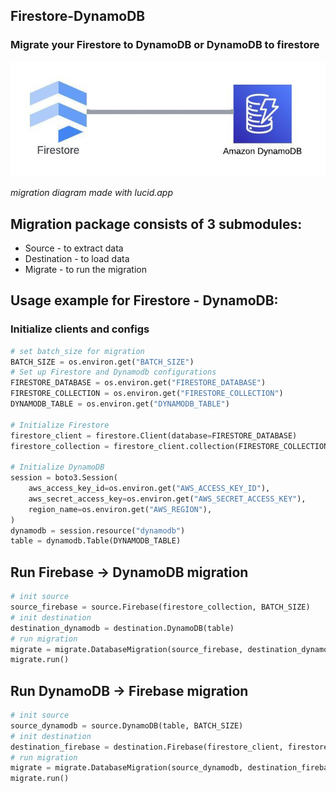 ## Firestore-DynamoDB

### Migrate your Firestore to DynamoDB or DynamoDB to firestore
![migration diagram made with lucid.app](migration.jpeg)

*migration diagram made with lucid.app*


## Migration package consists of 3 submodules:
- Source - to extract data
- Destination - to load data 
- Migrate - to run the migration


## Usage example for Firestore - DynamoDB:

### Initialize clients and configs
```python
# set batch_size for migration
BATCH_SIZE = os.environ.get("BATCH_SIZE")
# Set up Firestore and Dynamodb configurations
FIRESTORE_DATABASE = os.environ.get("FIRESTORE_DATABASE")
FIRESTORE_COLLECTION = os.environ.get("FIRESTORE_COLLECTION")
DYNAMODB_TABLE = os.environ.get("DYNAMODB_TABLE")

# Initialize Firestore
firestore_client = firestore.Client(database=FIRESTORE_DATABASE)
firestore_collection = firestore_client.collection(FIRESTORE_COLLECTION)

# Initialize DynamoDB
session = boto3.Session(
    aws_access_key_id=os.environ.get("AWS_ACCESS_KEY_ID"),
    aws_secret_access_key=os.environ.get("AWS_SECRET_ACCESS_KEY"),
    region_name=os.environ.get("AWS_REGION"),
)
dynamodb = session.resource("dynamodb")
table = dynamodb.Table(DYNAMODB_TABLE)
```
## Run Firebase -> DynamoDB migration
```python
# init source
source_firebase = source.Firebase(firestore_collection, BATCH_SIZE)
# init destination
destination_dynamodb = destination.DynamoDB(table)
# run migration
migrate = migrate.DatabaseMigration(source_firebase, destination_dynamodb)
migrate.run()
```

## Run DynamoDB -> Firebase migration
```python
# init source
source_dynamodb = source.DynamoDB(table, BATCH_SIZE)
# init destination
destination_firebase = destination.Firebase(firestore_client, firestore_collection)
# run migration
migrate = migrate.DatabaseMigration(source_dynamodb, destination_firebase)
migrate.run()
```

